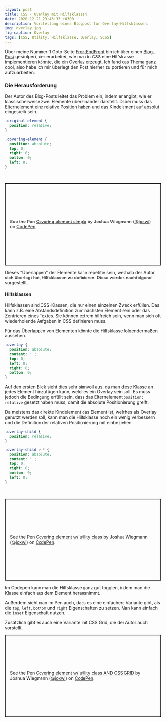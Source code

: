 ```yaml
---
layout: post
title: CSS - Overlay mit Hilfsklassen
date: 2020-12-21 23:43:33 +0300
description: Vorstellung eines Blogpost für Overlay-Hilfsklassen.
img: overlay.jpg
fig-caption: Overlay
tags: [CSS, Utility, Hilfsklasse, Overlay, SCSS]
---
```

Über meine Nummer-1 Goto-Seite [FrontEndFront](https://frontendfront.com/) bin ich über einen [Blog-Post](https://css-irl.info/a-utility-class-for-covering-elements/) gestolpert, der erarbeitet, wie man in CSS eine Hilfsklasse implementieren könnte, die ein Overlay erzeugt. Ich fand das Thema ganz cool, also habe ich mir überlegt den Post hierher zu portieren und für mich aufzuarbeiten.

### Die Herausforderung

Der Autor des Blog-Posts leitet das Problem ein, indem er angibt, wie er klassischerweise zwei Elemente übereinander darstellt. Dabei muss das Elternelement eine relative Position haben und das Kindelement auf absolut eingestellt sein.

```css
.original-element {
  position: relative;
}

.covering-element {
  position: absolute;
  top: 0;
  right: 0;
  bottom: 0;
  left: 0;
}
```
<br>
<p class="codepen" data-height="265" data-theme-id="dark" data-default-tab="css,result" data-user="joxwi" data-slug-hash="BaLdGEb" style="height: 265px; box-sizing: border-box; display: flex; align-items: center; justify-content: center; border: 2px solid; margin: 1em 0; padding: 1em;" data-pen-title="Covering element simple">
  <span>See the Pen <a href="https://codepen.io/joxwi/pen/BaLdGEb">
  Covering element simple</a> by Joshua Wiegmann (<a href="https://codepen.io/joxwi">@joxwi</a>)
  on <a href="https://codepen.io">CodePen</a>.</span>
</p>
<script async src="https://cpwebassets.codepen.io/assets/embed/ei.js"></script>

Dieses "Überlappen" der Elemente kann repetitiv sein, weshalb der Autor sich überlegt hat, Hilfsklassen zu definieren. Diese werden nachfolgend vorgestellt.

#### Hilfsklassen

Hilfsklassen sind CSS-Klassen, die nur einen einzelnen Zweck erfüllen. Das kann z.B. eine Abstandsdefinition zum nächsten Element sein oder das Zentrieren eines Textes. Sie können extrem hilfreich sein, wenn man sich oft wiederholende Aufgaben in CSS definieren muss. 

Für das Überlappen von Elementen könnte die Hilfsklasse folgendermaßen aussehen.

```css
.overlay {
  position: absolute;
  content: '';
  top: 0;
  left: 0;
  right: 0;
  bottom: 0;
}
```

Auf den ersten Blick sieht dies sehr sinnvoll aus, da man diese Klasse an jedes Element hinzufügen kann, welches ein Overlay sein soll. Es muss jedoch die Bedingung erfüllt sein, dass das Elternelement `position: relative` gesetzt haben muss, damit die absolute Positionierung greift.

Da meistens das direkte Kindelement das Element ist, welches als Overlay genutzt werden soll, kann man die Hilfsklasse noch ein wenig verbessern und die Definition der relativen Positionierung mit einbeziehen.

```css
.overlay-child {
  position: relative;
}

.overlay-child > * {
  position: absolute;
  content: '';
  top: 0;
  right: 0;
  bottom: 0;
  left: 0;
}
```
<br>

<p class="codepen" data-height="265" data-theme-id="dark" data-default-tab="css,result" data-user="joxwi" data-slug-hash="dypzwoK" style="height: 265px; box-sizing: border-box; display: flex; align-items: center; justify-content: center; border: 2px solid; margin: 1em 0; padding: 1em;" data-pen-title="Covering element w/ utility class">
  <span>See the Pen <a href="https://codepen.io/joxwi/pen/dypzwoK">
  Covering element w/ utility class</a> by Joshua Wiegmann (<a href="https://codepen.io/joxwi">@joxwi</a>)
  on <a href="https://codepen.io">CodePen</a>.</span>
</p>
<script async src="https://cpwebassets.codepen.io/assets/embed/ei.js"></script>

Im Codepen kann man die Hilfsklasse ganz gut togglen, indem man die Klasse einfach aus dem Element herausnimmt. 

Außerdem sieht man im Pen auch, dass es eine einfachere Variante gibt, als die `top`, `left`, `bottom` und `right` Eigenschaften zu setzen. Man kann einfach die `inset` Eigenschaft nutzen.

Zusätzlich gibt es auch eine Variante mit CSS Grid, die der Autor auch vorstellt.

<p class="codepen" data-height="265" data-theme-id="dark" data-default-tab="css,result" data-user="joxwi" data-slug-hash="VwKzqPE" style="height: 265px; box-sizing: border-box; display: flex; align-items: center; justify-content: center; border: 2px solid; margin: 1em 0; padding: 1em;" data-pen-title="Covering element w/ utility class AND CSS GRID">
  <span>See the Pen <a href="https://codepen.io/joxwi/pen/VwKzqPE">
  Covering element w/ utility class AND CSS GRID</a> by Joshua Wiegmann (<a href="https://codepen.io/joxwi">@joxwi</a>)
  on <a href="https://codepen.io">CodePen</a>.</span>
</p>
<script async src="https://cpwebassets.codepen.io/assets/embed/ei.js"></script>
